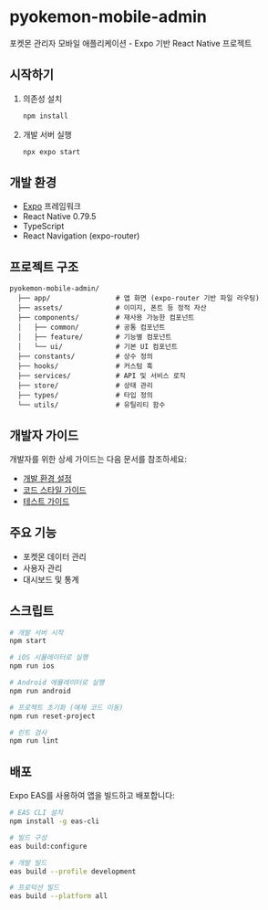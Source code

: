 # pyokemon-mobile-admin

포켓몬 관리자 모바일 애플리케이션 - Expo 기반 React Native 프로젝트

## 시작하기

1. 의존성 설치

   ```bash
   npm install
   ```

2. 개발 서버 실행

   ```bash
   npx expo start
   ```

## 개발 환경

- [Expo](https://expo.dev) 프레임워크
- React Native 0.79.5
- TypeScript
- React Navigation (expo-router)

## 프로젝트 구조

```
pyokemon-mobile-admin/
  ├── app/                # 앱 화면 (expo-router 기반 파일 라우팅)
  ├── assets/             # 이미지, 폰트 등 정적 자산
  ├── components/         # 재사용 가능한 컴포넌트
  │   ├── common/         # 공통 컴포넌트
  │   ├── feature/        # 기능별 컴포넌트
  │   └── ui/             # 기본 UI 컴포넌트
  ├── constants/          # 상수 정의
  ├── hooks/              # 커스텀 훅
  ├── services/           # API 및 서비스 로직
  ├── store/              # 상태 관리
  ├── types/              # 타입 정의
  └── utils/              # 유틸리티 함수
```

## 개발자 가이드

개발자를 위한 상세 가이드는 다음 문서를 참조하세요:

- [개발 환경 설정](.guide/setup.md)
- [코드 스타일 가이드](.guide/code-style.md)
- [테스트 가이드](.guide/testing.md)

## 주요 기능

- 포켓몬 데이터 관리
- 사용자 관리
- 대시보드 및 통계

## 스크립트

```bash
# 개발 서버 시작
npm start

# iOS 시뮬레이터로 실행
npm run ios

# Android 에뮬레이터로 실행
npm run android

# 프로젝트 초기화 (예제 코드 이동)
npm run reset-project

# 린트 검사
npm run lint
```

## 배포

Expo EAS를 사용하여 앱을 빌드하고 배포합니다:

```bash
# EAS CLI 설치
npm install -g eas-cli

# 빌드 구성
eas build:configure

# 개발 빌드
eas build --profile development

# 프로덕션 빌드
eas build --platform all
```
